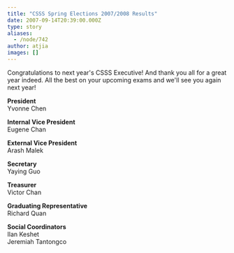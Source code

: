 ```yaml
---
title: "CSSS Spring Elections 2007/2008 Results"
date: 2007-09-14T20:39:00.000Z
type: story
aliases:
  - /node/742
author: atjia
images: []
---
```


<div class="field field-name-body field-type-text-with-summary field-label-hidden"><div class="field-items"><div class="field-item even"><p>Congratulations to next year&apos;s CSSS Executive!  And thank you all for a great year indeed.  All the best on your upcoming exams and we&apos;ll see you again next year!</p>
<p><strong>President</strong><br>
Yvonne Chen</p>
<p><strong>Internal Vice President</strong><br>
Eugene Chan</p>
<p><strong>External Vice President</strong><br>
Arash Malek</p>
<p><strong>Secretary</strong><br>
Yaying Guo</p>
<p><strong>Treasurer</strong><br>
Victor Chan</p>
<p><strong>Graduating Representative</strong><br>
Richard Quan</p>
<p><strong>Social Coordinators</strong><br>
Ilan Keshet<br>
Jeremiah Tantongco</p>
</div></div></div>    <footer>
          </footer>